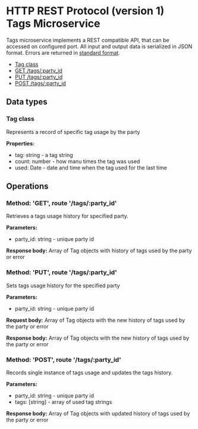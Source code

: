 # HTTP REST Protocol (version 1) <br/> Tags Microservice

Tags microservice implements a REST compatible API, that can be accessed on configured port.
All input and output data is serialized in JSON format. Errors are returned in [standard format]().

* [Tag class](#class1)
* [GET /tags/:party_id](#operation1)
* [PUT /tags/:party_id](#operation2)
* [POST /tags/:party_id](#operation3)

## Data types

### <a name="class1"></a> Tag class

Represents a record of specific tag usage by the party

**Properties:**
- tag: string - a tag string
- count: number - how manu times the tag was used
- used: Date - date and time when the tag used for the last time

## Operations

### <a name="operation1"></a> Method: 'GET', route '/tags/:party_id'

Retrieves a tags usage history for specified party.

**Parameters:** 
- party_id: string - unique party id

**Response body:**
Array of Tag objects with history of tags used by the party or error

### <a name="operation2"></a> Method: 'PUT', route '/tags/:party_id'

Sets tags usage history for the specified party

**Parameters:** 
- party_id: string - unique party id

**Request body:**
Array of Tag objects with the new history of tags used by the party or error

**Response body:**
Array of Tag objects with the new history of tags used by the party or error

### <a name="operation3"></a> Method: 'POST', route '/tags/:party_id'

Records single instance of tags usage and updates the tags history.

**Parameters:** 
- party_id: string - unique party id
- tags: [string] - array of used tag strings

**Response body:**
Array of Tag objects with updated history of tags used by the party or error

